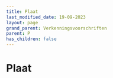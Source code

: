 ```yaml
---
title: Plaat
last_modified_date: 19-09-2023
layout: page
grand_parent: Verkenningsvoorschriften
parent: P
has_children: false
---
```


Plaat
=====


